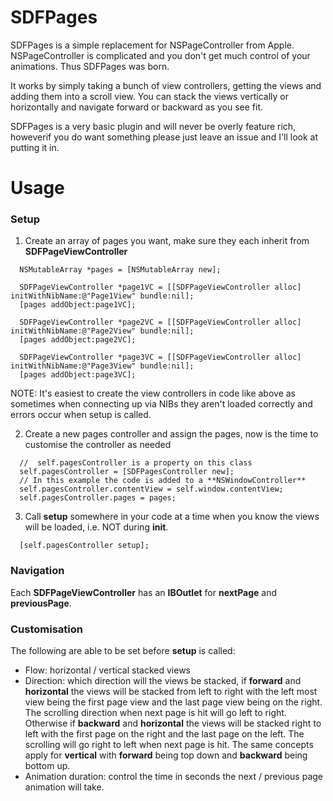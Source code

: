 SDFPages
========

SDFPages is a simple replacement for NSPageController from Apple. NSPageController is complicated and you don't get much control of your animations. Thus SDFPages was born.

It works by simply taking a bunch of view controllers, getting the views and adding them into a scroll view. You can stack the views vertically or horizontally and navigate forward or backward as you see fit.

SDFPages is a very basic plugin and will never be overly feature rich, howeverif you do want something please just leave an issue and I'll look at putting it in.

# Usage

### Setup

1. Create an array of pages you want, make sure they each inherit from **SDFPageViewController**

```
  NSMutableArray *pages = [NSMutableArray new];
  
  SDFPageViewController *page1VC = [[SDFPageViewController alloc] initWithNibName:@"Page1View" bundle:nil];
  [pages addObject:page1VC];
  
  SDFPageViewController *page2VC = [[SDFPageViewController alloc] initWithNibName:@"Page2View" bundle:nil];
  [pages addObject:page2VC];
  
  SDFPageViewController *page3VC = [[SDFPageViewController alloc] initWithNibName:@"Page3View" bundle:nil];
  [pages addObject:page3VC];
``` 

NOTE: It's easiest to create the view controllers in code like above as sometimes when connecting up via NIBs they aren't loaded correctly and errors occur when setup is called.
  
2. Create a new pages controller and assign the pages, now is the time to customise the controller as needed

```
  //  self.pagesController is a property on this class
  self.pagesController = [SDFPagesController new];
  // In this example the code is added to a **NSWindowController**
  self.pagesController.contentView = self.window.contentView;
  self.pagesController.pages = pages;
```

3. Call **setup** somewhere in your code at a time when you know the views will be loaded, i.e. NOT during **init**.

```
  [self.pagesController setup];
```

### Navigation

Each **SDFPageViewController** has an **IBOutlet** for **nextPage** and **previousPage**.

### Customisation

The following are able to be set before **setup** is called:

- Flow: horizontal / vertical stacked views
- Direction: which direction will the views be stacked, if **forward** and **horizontal** the views will be stacked from left to right with the left most view being the first page view and the last page view being on the right. The scrolling direction when next page is hit will go left to right. Otherwise if **backward** and **horizontal** the views will be stacked right to left with the first page on the right and the last page on the left. The scrolling will go right to left when next page is hit. The same concepts apply for **vertical** with **forward** being top down and **backward** being bottom up.
- Animation duration: control the time in seconds the next / previous page animation will take.


